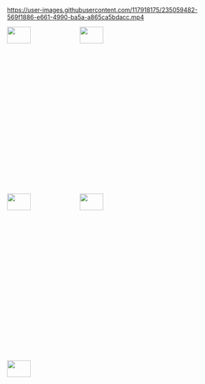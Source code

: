 https://user-images.githubusercontent.com/117918175/235059482-569f1886-e661-4990-ba5a-a865ca5bdacc.mp4
<p>

<img src="https://user-images.githubusercontent.com/117918175/234439323-8fb76011-b010-461a-adf6-4d7467b432bc.jpeg" height="10%" width ="33%" >
<img src="https://user-images.githubusercontent.com/117918175/234439336-01282a2f-6151-4797-bfdc-95fd760f43d6.jpeg" height="10%" width ="33%" >
<img src="https://user-images.githubusercontent.com/117918175/234439362-b66a6bd4-6fc7-49ec-a227-9f7ed9acd3d1.jpeg" height="10%" width ="33%" >
<img src="https://user-images.githubusercontent.com/117918175/234439485-c263c1f0-922b-40f3-a387-9fa80f452933.jpeg" height="10%" width ="33%" >
<img src="https://user-images.githubusercontent.com/117918175/234439529-ab7223b9-5801-483d-82dc-a415f20ef23a.jpeg" height="10%" width ="33%" >

</p>
